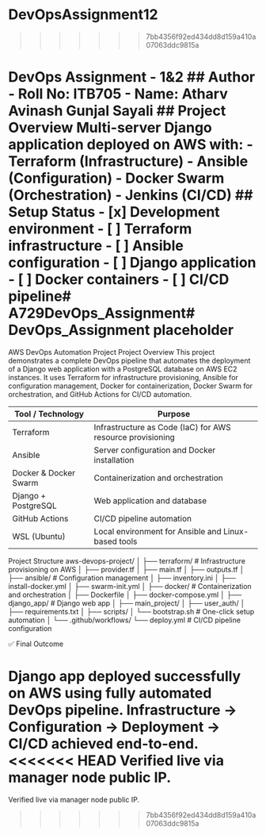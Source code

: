 
# DevOpsAssignment12
>>>>>>> 7bb4356f92ed434dd8d159a410a07063ddc9815a
# DevOps Assignment - 1&2 ## Author - Roll No: ITB705 - Name: Atharv Avinash Gunjal Sayali ## Project Overview Multi-server Django application deployed on AWS with: - Terraform (Infrastructure) - Ansible (Configuration) - Docker Swarm (Orchestration) - Jenkins (CI/CD) ## Setup Status - [x] Development environment - [ ] Terraform infrastructure - [ ] Ansible configuration - [ ] Django application - [ ] Docker containers - [ ] CI/CD pipeline# A729DevOps_Assignment# DevOps_Assignment placeholder

AWS DevOps Automation Project
Project Overview
This project demonstrates a complete DevOps pipeline that automates the deployment of a Django web application with a PostgreSQL database on AWS EC2 instances.
It uses Terraform for infrastructure provisioning, Ansible for configuration management, Docker for containerization, Docker Swarm for orchestration, and GitHub Actions for CI/CD automation.

| Tool / Technology         | Purpose                                                    |
| ------------------------- | ---------------------------------------------------------- |
| Terraform                 | Infrastructure as Code (IaC) for AWS resource provisioning |
| Ansible                   | Server configuration and Docker installation               |
| Docker & Docker Swarm     | Containerization and orchestration                         |
| Django + PostgreSQL       | Web application and database                               |
| GitHub Actions            | CI/CD pipeline automation                                  |
| WSL (Ubuntu)              | Local environment for Ansible and Linux-based tools        |

Project Structure
aws-devops-project/
│
├── terraform/              # Infrastructure provisioning on AWS
│   ├── provider.tf
│   ├── main.tf
│   ├── outputs.tf
│
├── ansible/                # Configuration management
│   ├── inventory.ini
│   ├── install-docker.yml
│   ├── swarm-init.yml
│
├── docker/                 # Containerization and orchestration
│   ├── Dockerfile
│   ├── docker-compose.yml
│
├── django_app/             # Django web app
│   ├── main_project/
│   ├── user_auth/
│   ├── requirements.txt
│
├── scripts/
│   └── bootstrap.sh        # One-click setup automation
│
└── .github/workflows/
    └── deploy.yml          # CI/CD pipeline configuration


✅ Final Outcome

Django app deployed successfully on AWS using fully automated DevOps pipeline.
Infrastructure → Configuration → Deployment → CI/CD achieved end-to-end.
<<<<<<< HEAD
Verified live via manager node public IP.
=======
Verified live via manager node public IP.
>>>>>>> 7bb4356f92ed434dd8d159a410a07063ddc9815a
